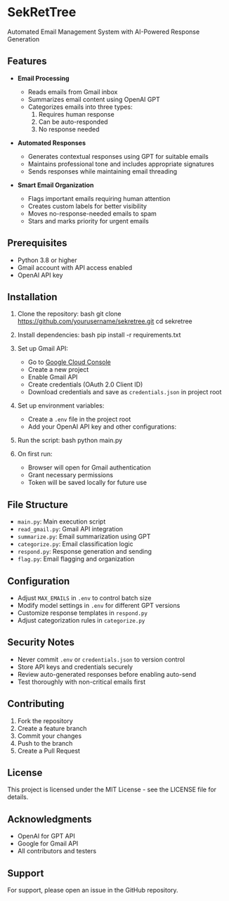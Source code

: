 # SekRetTree
Automated Email Management System with AI-Powered Response Generation

## Features
- **Email Processing**
  - Reads emails from Gmail inbox
  - Summarizes email content using OpenAI GPT
  - Categorizes emails into three types:
    1. Requires human response
    2. Can be auto-responded
    3. No response needed

- **Automated Responses**
  - Generates contextual responses using GPT for suitable emails
  - Maintains professional tone and includes appropriate signatures
  - Sends responses while maintaining email threading

- **Smart Email Organization**
  - Flags important emails requiring human attention
  - Creates custom labels for better visibility
  - Moves no-response-needed emails to spam
  - Stars and marks priority for urgent emails

## Prerequisites
- Python 3.8 or higher
- Gmail account with API access enabled
- OpenAI API key

## Installation

1. Clone the repository:
bash
git clone https://github.com/yourusername/sekretree.git
cd sekretree

2. Install dependencies:
bash
pip install -r requirements.txt

3. Set up Gmail API:
   - Go to [Google Cloud Console](https://console.cloud.google.com)
   - Create a new project
   - Enable Gmail API
   - Create credentials (OAuth 2.0 Client ID)
   - Download credentials and save as `credentials.json` in project root

4. Set up environment variables:
   - Create a `.env` file in the project root
   - Add your OpenAI API key and other configurations:

4. Run the script:
bash
python main.py

2. On first run:
   - Browser will open for Gmail authentication
   - Grant necessary permissions
   - Token will be saved locally for future use

## File Structure
- `main.py`: Main execution script
- `read_gmail.py`: Gmail API integration
- `summarize.py`: Email summarization using GPT
- `categorize.py`: Email classification logic
- `respond.py`: Response generation and sending
- `flag.py`: Email flagging and organization

## Configuration
- Adjust `MAX_EMAILS` in `.env` to control batch size
- Modify model settings in `.env` for different GPT versions
- Customize response templates in `respond.py`
- Adjust categorization rules in `categorize.py`

## Security Notes
- Never commit `.env` or `credentials.json` to version control
- Store API keys and credentials securely
- Review auto-generated responses before enabling auto-send
- Test thoroughly with non-critical emails first

## Contributing
1. Fork the repository
2. Create a feature branch
3. Commit your changes
4. Push to the branch
5. Create a Pull Request

## License
This project is licensed under the MIT License - see the LICENSE file for details.

## Acknowledgments
- OpenAI for GPT API
- Google for Gmail API
- All contributors and testers

## Support
For support, please open an issue in the GitHub repository.
